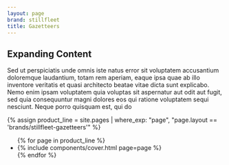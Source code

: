 ```yaml
---
layout: page
brand: stillfleet
title: Gazetteers
---
```


## Expanding Content

Sed ut perspiciatis unde omnis iste natus error sit voluptatem accusantium doloremque laudantium, totam rem aperiam, eaque ipsa quae ab illo inventore veritatis et quasi architecto beatae vitae dicta sunt explicabo. Nemo enim ipsam voluptatem quia voluptas sit aspernatur aut odit aut fugit, sed quia consequuntur magni dolores eos qui ratione voluptatem sequi nesciunt. Neque porro quisquam est, qui do

{% assign product_line = site.pages | where_exp: "page", "page.layout == 'brands/stillfleet-gazetteers'" %}

<ul id="gazetteers" class="covers">
  {% for page in product_line %}
    <li>{% include components/cover.html page=page %}</li>
  {% endfor %}
</ul>
